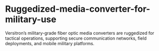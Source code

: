 # Ruggedized-media-converter-for-military-use
Versitron’s military-grade fiber optic media converters are ruggedized for tactical operations, supporting secure communication networks, field deployments, and mobile military platforms.
